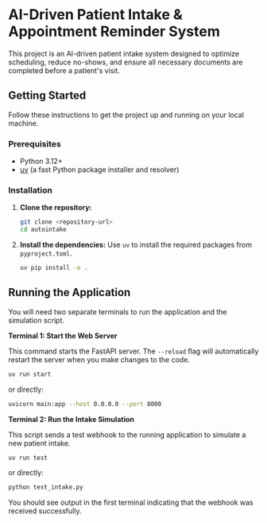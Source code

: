 # AI-Driven Patient Intake & Appointment Reminder System

This project is an AI-driven patient intake system designed to optimize scheduling, reduce no-shows, and ensure all necessary documents are completed before a patient's visit.

## Getting Started

Follow these instructions to get the project up and running on your local machine.

### Prerequisites

- Python 3.12+
- [uv](https://github.com/astral-sh/uv) (a fast Python package installer and resolver)

### Installation

1.  **Clone the repository:**
    ```bash
    git clone <repository-url>
    cd autointake
    ```

2.  **Install the dependencies:**
    Use `uv` to install the required packages from `pyproject.toml`.
    ```bash
    uv pip install -e .
    ```

## Running the Application

You will need two separate terminals to run the application and the simulation script.

**Terminal 1: Start the Web Server**

This command starts the FastAPI server. The `--reload` flag will automatically restart the server when you make changes to the code.

```bash
uv run start
```
or directly:
```bash
uvicorn main:app --host 0.0.0.0 --port 8000
```

**Terminal 2: Run the Intake Simulation**

This script sends a test webhook to the running application to simulate a new patient intake.

```bash
uv run test
```
or directly:
```bash
python test_intake.py
```

You should see output in the first terminal indicating that the webhook was received successfully.
